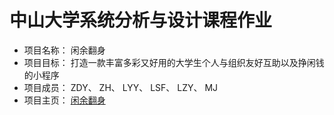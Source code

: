 # 中山大学系统分析与设计课程作业
- 项目名称： 闲余翻身
- 项目目标： 打造一款丰富多彩又好用的大学生个人与组织友好互助以及挣闲钱的小程序
- 项目成员： ZDY、 ZH、 LYY、 LSF、 LZY、 MJ
- 项目主页： [闲余翻身](https://sysu-team1.github.io/Dashboard/)
